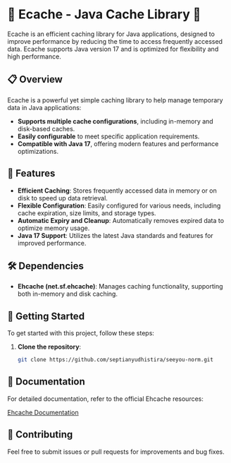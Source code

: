 # 🌟 Ecache - Java Cache Library 🌟

Ecache is an efficient caching library for Java applications, designed to improve performance by reducing the time to access frequently accessed data. Ecache supports Java version 17 and is optimized for flexibility and high performance.

## 📋 Overview
Ecache is a powerful yet simple caching library to help manage temporary data in Java applications:
- **Supports multiple cache configurations**, including in-memory and disk-based caches.
- **Easily configurable** to meet specific application requirements.
- **Compatible with Java 17**, offering modern features and performance optimizations.

## 📌 Features
- **Efficient Caching**: Stores frequently accessed data in memory or on disk to speed up data retrieval.
- **Flexible Configuration**: Easily configured for various needs, including cache expiration, size limits, and storage types.
- **Automatic Expiry and Cleanup**: Automatically removes expired data to optimize memory usage.
- **Java 17 Support**: Utilizes the latest Java standards and features for improved performance.

## 🛠️ Dependencies

- **Ehcache (net.sf.ehcache)**: Manages caching functionality, supporting both in-memory and disk caching.

## 🚀 Getting Started

To get started with this project, follow these steps:

1. **Clone the repository**:
   ```bash
   git clone https://github.com/septianyudhistira/seeyou-norm.git


## 📘 Documentation
For detailed documentation, refer to the official Ehcache resources:

[Ehcache Documentation](https://www.ehcache.org/documentation/)

## 👥 Contributing
Feel free to submit issues or pull requests for improvements and bug fixes.
